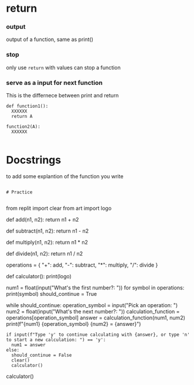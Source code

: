 # return 

### output
output of a function, same as print()

### stop 
only use ``` return ``` with values can stop a function

### serve as a input for next function 
This is the differnece between print and return
```
def function1():
  XXXXXX
  return A

function2(A):
  XXXXXX
  
```

# Docstrings

to add some explantion of the function you write

```    explation  

# Practice
 
```
from replit import clear
from art import logo

def add(n1, n2):
  return n1 + n2

def subtract(n1, n2):
  return n1 - n2

def multiply(n1, n2):
  return n1 * n2

def divide(n1, n2):
  return n1 / n2

operations = {
  "+": add,
  "-": subtract,
  "*": multiply,
  "/": divide
}

def calculator():
  print(logo)

  num1 = float(input("What's the first number?: "))
  for symbol in operations:
    print(symbol)
  should_continue = True
 
  while should_continue:
    operation_symbol = input("Pick an operation: ")
    num2 = float(input("What's the next number?: "))
    calculation_function = operations[operation_symbol]
    answer = calculation_function(num1, num2)
    print(f"{num1} {operation_symbol} {num2} = {answer}")

    if input(f"Type 'y' to continue calculating with {answer}, or type 'n' to start a new calculation: ") == 'y':
      num1 = answer
    else:
      should_continue = False
      clear()
      calculator()

calculator()

```
